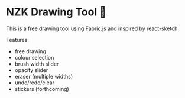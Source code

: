 # NZK Drawing Tool :pencil:

This is a free drawing tool using Fabric.js and inspired by react-sketch.

Features:

- free drawing
- colour selection
- brush width slider
- opacity slider
- eraser (multiple widths)
- undo/redo/clear
- stickers (forthcoming)